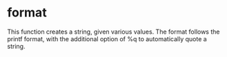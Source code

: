 # format

This function creates a string, given various values. The format follows the printf format, with the additional option of %q to automatically quote a string.
